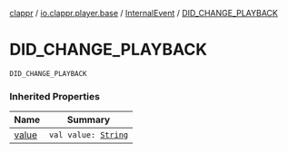 [clappr](../../index.md) / [io.clappr.player.base](../index.md) / [InternalEvent](index.md) / [DID_CHANGE_PLAYBACK](.)

# DID_CHANGE_PLAYBACK

`DID_CHANGE_PLAYBACK`

### Inherited Properties

| Name | Summary |
|---|---|
| [value](value.md) | `val value: `[`String`](https://kotlinlang.org/api/latest/jvm/stdlib/kotlin/-string/index.html) |
